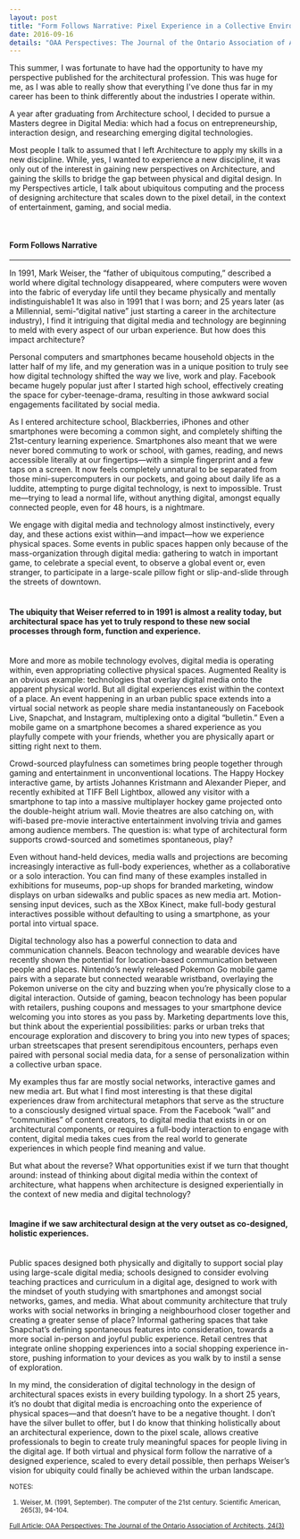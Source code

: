 ```yaml
---
layout: post
title: "Form Follows Narrative: Pixel Experience in a Collective Environment"
date: 2016-09-16
details: "OAA Perspectives: The Journal of the Ontario Association of Architects, 24(3)"
---
```


This summer, I was fortunate to have had the opportunity to have my perspective published for the architectural profession. This was huge for me, as I was able to really show that everything I've done thus far in my career has been to think differently about the industries I operate within. 

A year after graduating from Architecture school, I decided to pursue a Masters degree in Digital Media: which had a focus on entrepreneurship, interaction design, and researching emerging digital technologies. 

Most people I talk to assumed that I left Architecture to apply my skills in a new discipline. While, yes, I wanted to experience a new discipline, it was only out of the interest in gaining new perspectives on Architecture, and gaining the skills to bridge the gap between physical and digital design. In my Perspectives article, I talk about ubiquitous computing and the process of designing architecture that scales down to the pixel detail, in the context of entertainment, gaming, and social media. 

<br>
<h4 class="article-subheading">Form Follows Narrative</h4>
<hr class="xs-thick-hr" align="left">

In 1991, Mark Weiser, the “father of ubiquitous computing,” described a world where digital technology disappeared, where computers were woven into the fabric of everyday life until they became physically and mentally indistinguishable1 It was also in 1991 that I was born; and 25 years later (as a Millennial, semi-“digital native” just starting a career in the architecture industry), I find it intriguing that digital media and technology are beginning to meld with every aspect of our urban experience. But how does this impact architecture?

Personal computers and smartphones became household objects in the latter half of my life, and my generation was in a unique position to truly see how digital technology shifted the way we live, work and play. Facebook became hugely popular just after I started high school, effectively creating the space for cyber-teenage-drama, resulting in those awkward social engagements facilitated by social media.

As I entered architecture school, Blackberries, iPhones and other smartphones were becoming a common sight, and completely shifting the 21st-century learning experience. Smartphones also meant that we were never bored commuting to work or school, with games, reading, and news accessible literally at our fingertips—with a simple fingerprint and a few taps on a screen. It now feels completely unnatural to be separated from those mini-supercomputers in our pockets, and going about daily life as a luddite, attempting to purge digital technology, is next to impossible. Trust me—trying to lead a normal life, without anything digital, amongst equally connected people, even for 48 hours, is a nightmare. 

We engage with digital media and technology almost instinctively, every day, and these actions exist within—and impact—how we experience physical spaces. Some events in public spaces happen only because of the mass-organization through digital media: gathering to watch in important game, to celebrate a special event, to observe a global event or, even stranger, to participate in a large-scale pillow fight or slip-and-slide through the streets of downtown.
<br><br>
<h4 class="article-subheading">
The ubiquity that Weiser referred to in 1991 is almost a reality today, but architectural space has yet to truly respond to these new social processes through form, function and experience.</h4>
<br>
More and more as mobile technology evolves, digital media is operating within, even appropriating collective physical spaces. Augmented Reality is an obvious example: technologies that overlay digital media onto the apparent physical world. But all digital experiences exist within the context of a place. An event happening in an urban public space extends into a virtual social network as people share media instantaneously on Facebook Live, Snapchat, and Instagram, multiplexing onto a digital “bulletin.” Even a mobile game on a smartphone becomes a shared experience as you playfully compete with your friends, whether you are physically apart or sitting right next to them.

Crowd-sourced playfulness can sometimes bring people together through gaming and entertainment in unconventional locations. The Happy Hockey interactive game, by artists Johannes Kristmann and Alexander Pieper, and recently exhibited at TIFF Bell Lightbox, allowed any visitor with a smartphone to tap into a massive multiplayer hockey game projected onto the double-height atrium wall. Movie theatres are also catching on, with wifi-based pre-movie interactive entertainment involving trivia and games among audience members. The question is: what type of architectural form supports crowd-sourced and sometimes spontaneous, play?

Even without hand-held devices, media walls and projections are becoming increasingly interactive as full-body experiences, whether as a collaborative or a solo interaction. You can find many of these examples installed in exhibitions for museums, pop-up shops for branded marketing, window displays on urban sidewalks and public spaces as new media art. Motion-sensing input devices, such as the XBox Kinect, make full-body gestural interactives possible without defaulting to using a smartphone, as your portal into virtual space.

Digital technology also has a powerful connection to data and communication channels. Beacon technology and wearable devices have recently shown the potential for location-based communication between people and places. Nintendo’s newly released Pokemon Go mobile game pairs with a separate but connected wearable wristband, overlaying the Pokemon universe on the city and buzzing when you’re physically close to a digital interaction. Outside of gaming, beacon technology has been popular with retailers, pushing coupons and messages to your smartphone device welcoming you into stores as you pass by. Marketing departments love this, but think about the experiential possibilities: parks or urban treks that encourage exploration and discovery to bring you into new types of spaces; urban streetscapes that present serendipitous encounters, perhaps even paired with personal social media data, for a sense of personalization within a collective urban space.

My examples thus far are mostly social networks, interactive games and new media art. But what I find most interesting is that these digital experiences draw from architectural metaphors that serve as the structure to a consciously designed virtual space. From the Facebook “wall” and “communities” of content creators, to digital media that exists in or on architectural components, or requires a full-body interaction to engage with content, digital media takes cues from the real world to generate experiences in which people find meaning and value. 

But what about the reverse? What opportunities exist if we turn that thought around: instead of thinking about digital media within the context of architecture, what happens when architecture is designed experientially in the context of new media and digital technology?
<br><br>
<h4 class="article-subheading">Imagine if we saw architectural design at the very outset as co-designed, holistic experiences. </h4>
<br>
Public spaces designed both physically and digitally to support social play using large-scale digital media; schools designed to consider evolving teaching practices and curriculum in a digital age, designed to work with the mindset of youth studying with smartphones and amongst social networks, games, and media. What about community architecture that truly works with social networks in bringing a neighbourhood closer together and creating a greater sense of place? Informal gathering spaces that take Snapchat’s defining spontaneous features into consideration, towards a more social in-person and joyful public experience. Retail centres that integrate online shopping experiences into a social shopping experience in-store, pushing information to your devices as you walk by to instil a sense of exploration.

In my mind, the consideration of digital technology in the design of architectural spaces exists in every building typology. In a short 25 years, it’s no doubt that digital media is encroaching onto the experience of physical spaces—and that doesn’t have to be a negative thought. I don’t have the silver bullet to offer, but I do know that thinking holistically about an architectural experience, down to the pixel scale, allows creative professionals to begin to create truly meaningful spaces for people living in the digital age. If both virtual and physical form follow the narrative of a designed experience, scaled to every detail possible, then perhaps Weiser’s vision for ubiquity could finally be achieved within the urban landscape.

<small> NOTES:<br>
1.	Weiser, M. (1991, September). The computer of the 21st century. Scientific American, 265(3), 94-104.

<a href="http://bit.ly/jkwan-perspectives" target="_blank">Full Article: OAA Perspectives: The Journal of the Ontario Association of Architects, 24(3)</a>
</small>
